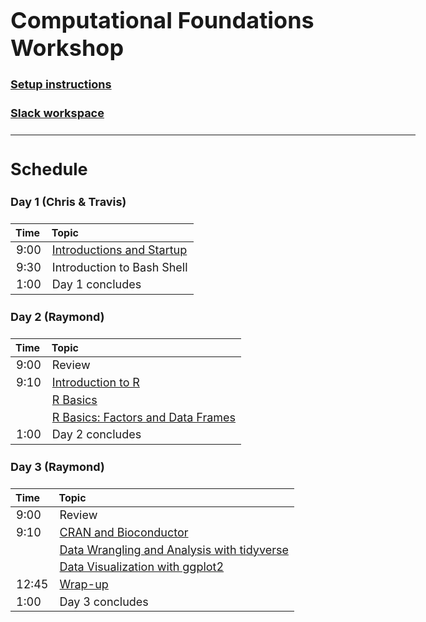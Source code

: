 <style type="text/css">

body, td {
   font-size: 18px;
}
</style>

# Computational Foundations Workshop

#### [Setup instructions](workshop_setup/setup_instructions.html)

#### [Slack workspace](https://umcoderspaces.slack.com)

---

## Schedule

#### Day 1 (Chris & Travis)
| Time | Topic |
| :---  | :---- |
|  9:00 | [Introductions and Startup](Module00_Introduction.html) |
|  9:30 | Introduction to Bash Shell |
|  1:00 | Day 1 concludes |

#### Day 2 (Raymond)
| Time | Topic |
| :---  | :---- |
|  9:00 | Review |
|  9:10 | [Introduction to R](r-01-introduction.html) |
|       | [R Basics](r-02-r-basics.html) |
|       | [R Basics: Factors and Data Frames](r-03-basics-factors-dataframes.html) |
|  1:00 | Day 2 concludes |

#### Day 3 (Raymond)
| Time | Topic |
| :---  | :---- |
|  9:00 | Review |
|  9:10 | [CRAN and Bioconductor](r-04-bioconductor.html) |
|       | [Data Wrangling and Analysis with tidyverse](r-05-dplyr.html) |
|       | [Data Visualization with ggplot2](r-06-data-visualization.html) |
| 12:45 | [Wrap-up](Module99_Wrap_up.html) |
|  1:00 | Day 3 concludes |
